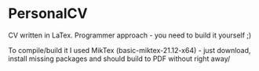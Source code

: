 # PersonalCV
CV written in LaTex. Programmer approach - you need to build it yourself ;)

To compile/build it I used MikTex (basic-miktex-21.12-x64) - just download, install missing packages and should build to PDF without right away/
